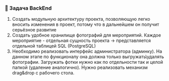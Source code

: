 ### 🤖 Задача BackEnd

1. Создать модульную архитектуру проекта, позволяющую легко вносить изменения в проект, потому что в дальнейшем он получит серьёзное развитие
2. Создать удобное хранилище фотографий для мероприятий. Каждое мероприятие - отдельная сущность проекта → представляется отдельной таблицей SQL (PostgreSQL)
3. Необходимо реализовать интерфейс администратора (админку). На данном этапе по функционалу она должна только выгружать\удалять фотографии. Загружать фотки нужно как по отдельности так и целой папкой (удаление аналогично). Нужно реализовать механизм drag&drop с рабочего стола.
